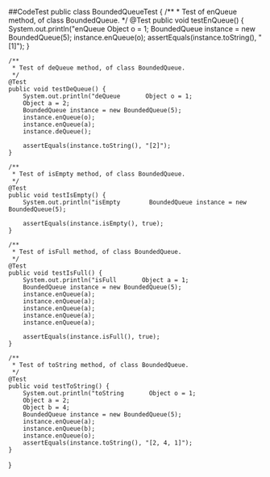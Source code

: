 ##CodeTest 
    public class BoundedQueueTest {
    /**
     * Test of enQueue method, of class BoundedQueue.
     */
    @Test
    public void testEnQueue() {
        System.out.println("enQueue       Object o = 1;
        BoundedQueue instance = new BoundedQueue(5);
        instance.enQueue(o);
        assertEquals(instance.toString(), "[1]");
    }

    /**
     * Test of deQueue method, of class BoundedQueue.
     */
    @Test
    public void testDeQueue() {
        System.out.println("deQueue       Object o = 1;
        Object a = 2;
        BoundedQueue instance = new BoundedQueue(5);
        instance.enQueue(o);
        instance.enQueue(a);
        instance.deQueue();
        
        assertEquals(instance.toString(), "[2]");
    }

    /**
     * Test of isEmpty method, of class BoundedQueue.
     */
    @Test
    public void testIsEmpty() {
        System.out.println("isEmpty        BoundedQueue instance = new BoundedQueue(5);

        assertEquals(instance.isEmpty(), true);
    }

    /**
     * Test of isFull method, of class BoundedQueue.
     */
    @Test
    public void testIsFull() {
        System.out.println("isFull       Object a = 1;
        BoundedQueue instance = new BoundedQueue(5);
        instance.enQueue(a);
        instance.enQueue(a);
        instance.enQueue(a);
        instance.enQueue(a);
        instance.enQueue(a);

        assertEquals(instance.isFull(), true);
    }

    /**
     * Test of toString method, of class BoundedQueue.
     */
    @Test
    public void testToString() {
        System.out.println("toString       Object o = 1;
        Object a = 2;
        Object b = 4;
        BoundedQueue instance = new BoundedQueue(5);
        instance.enQueue(a);
        instance.enQueue(b);
        instance.enQueue(o);
        assertEquals(instance.toString(), "[2, 4, 1]");
    }
}